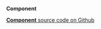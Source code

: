 __Component__

[__Component__ source code on Github](https://github.com/Frojd/Frojd-Jewl/tree/develop/component-library/app/components/__Component__)
